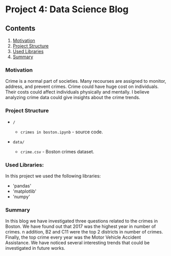 # Project 4: Data Science Blog

## Contents
1. [Motivation](#motivation)
2. [Project Structure](#projectstructure)
3. [Used Libraries](#usedlibraries)
4. [Summary](#summary)

<a name="motivation"></a>
### Motivation
Crime is a normal part of societies. Many recourses are assigned to monitor, address, and prevent crimes. Crime could have huge cost on individuals. Their costs could affect individuals physically and mentally. I believe analyzing crime data could give insights about the crime trends.

<a name="projectstructure"></a>
### Project Structure
- `/`
  - `crimes in boston.ipynb`  - source code.

- `data/`
  - `crime.csv`  - Boston crimes dataset.


<a name="usedlibraries"></a>
### Used Libraries:
In this project we used the following libraries:
- 'pandas'
- 'matplotlib'
- 'numpy'

<a name="summary"></a>
### Summary
In this blog we have investigated three questions related to the crimes in Boston. We have found out that 2017 was the highest year in number of crimes. n addition, B2 and C11 were the top 2 districts in number of crimes. Finally, the top crime every year was the Motor Vehicle Accident Assistance. We have noticed several interesting trends that could be investigated in future works.